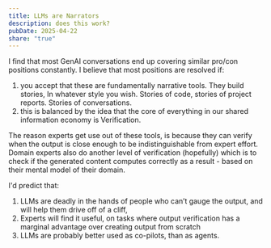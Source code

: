 ```yaml
---
title: LLMs are Narrators
description: does this work?
pubDate: 2025-04-22
share: "true"
---
```

I find that most GenAI conversations end up covering similar pro/con positions constantly. I believe that most positions are resolved if:
1) you accept that these are fundamentally narrative tools. They build stories, In whatever style you wish. Stories of code, stories of project reports. Stories of conversations.
2) this is balanced by the idea that the core of everything in our shared information economy is Verification. 

The reason experts get use out of these tools, is because they can verify when the output is close enough to be indistinguishable from expert effort. Domain experts also do another level of verification (hopefully) which is to check if the generated content computes correctly as a result - based on their mental model of their domain. 

I'd predict that:
1) LLMs are deadly in the hands of people who can’t gauge the output, and will help them drive off of a cliff,
2) Experts will find it useful, on tasks where output verification has a marginal  advantage over creating output from scratch
3) LLMs are probably better used as co-pilots, than as agents.